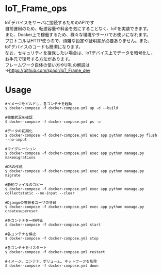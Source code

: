 # IoT_Frame_ops
IoTデバイスをサーバに接続するためのAPIです<br>
自前運用のため、転送容量や料金を気にすることなく、IoTを実装できます。<br>
また、Docker上で稼働するため、様々な環境やサーバでお使いになれます。<br>
プロトコルはHTTP使うので、煩雑な設定や証明書が必要ありません。また、IoTデバイスのコードも簡潔になります。<br>
なお、セキュリティを担保したい場合は、IoTデバイス上でデータを暗号化し、お手元で復号する方法があります。<br>
フレームワーク自体の使い方やURLの解説は→https://github.com/spadr/IoT_Frame_dev
<br>
# Usage
```
#イメージをビルドし、各コンテナを起動
$ docker-compose -f docker-compose.yml up -d --build

#稼働状況を確認
$ docker-compose -f docker-compose.yml ps -a

#データの初期化
$ docker-compose -f docker-compose.yml exec app python manage.py flush --no-input

#マイグレーション
$ docker-compose -f docker-compose.yml exec app python manage.py makemigrations

#DBの作成
$ docker-compose -f docker-compose.yml exec app python manage.py migrate

#静的ファイルのコピー
$ docker-compose -f docker-compose.yml exec app python manage.py collectstatic --no-input --clear

#Djangoの管理者ユーザの登録
$ docker-compose -f docker-compose.yml exec app python manage.py createsuperuser

#各コンテナを一時停止
$ docker-compose -f docker-compose.yml start

#各コンテナを停止
$ docker-compose -f docker-compose.yml stop

#各コンテナをリスタート
$ docker-compose -f docker-compose.yml restart

#イメージ、コンテナ、ボリューム、ネットワークを削除
$ docker-compose -f docker-compose.yml down
```
